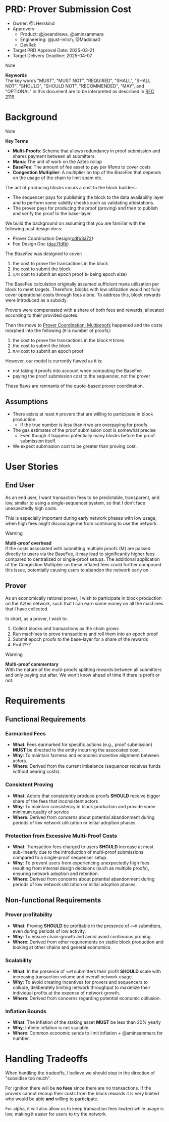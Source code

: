 # PRD: Prover Submission Cost

- Owner: @LHerskind
- Approvers:
  - Product: @joeandrews, @aminsammara
  - Engineering: @just-mitch, @Maddiaa0
  - DevRel:
- Target PRD Approval Date: 2025-03-21
- Target Delivery Deadline: 2025-04-07

> [!NOTE]
> **Keywords**   
> The key words "MUST", "MUST NOT", "REQUIRED", "SHALL", "SHALL NOT", "SHOULD", "SHOULD NOT", "RECOMMENDED", "MAY", and "OPTIONAL" in this document are to be interpreted as described in [RFC 2119](https://datatracker.ietf.org/doc/html/rfc2119).

# Background

> [!NOTE] 
> **Key Terms**   
> - **Multi-Proofs**: Scheme that allows redundancy in proof submission and shares payment between all submitters.
> - **Mana**: The unit of work on the Aztec rollup
> - **BaseFee**: The amount of fee asset to pay per _Mana_ to cover costs
> - **Congestion Multiplier**: A multiplier on top of the _BaseFee_ that depends on the usage of the chain to limit spam etc.

The act of producing blocks incurs a cost to the block builders:

- The sequencer pays for publishing the block to the data availability layer and to perform some validity checks such as validating attestations.
- The prover pays for producing the proof (proving) and then to publish and verify the proof to the base-layer.

We build the background on assuming that you are familiar with the following past design docs:

- Prover Coordination Design([cdfb3a72](https://github.com/AztecProtocol/engineering-designs/blob/cdfb3a72e9b3e4415dcbfe04bd92878996472e6d/in-progress/8509-prover-coordination/design.md))
- Fee Design Doc ([dac7fdfb](https://github.com/AztecProtocol/engineering-designs/blob/dac7fdfbffb0b0d10ce0dff85221f7a6ece1933b/in-progress/8757-fees/design.md))

The _BaseFee_ was designed to cover:

1. the cost to prove the transactions in the block
2. the cost to submit the block
3. `1/N` cost to submit an epoch proof (`N` being epoch size)

The BaseFee calculation originally assumed sufficient mana utilization per block to meet targets. Therefore, blocks with low utilization would not fully cover operational costs through fees alone. To address this, block rewards were introduced as a subsidy.

Provers were compensated with a share of both fees and rewards, allocated according to their provided quotes.

Then the move to [Prover Coordination: Multiproofs](https://hackmd.io/Ivn9axP1SFyEHjpAXVn62g) happened and the costs morphed into the following (`M` is number of proofs):

1. the cost to prove the transactions in the block `M` times
2. the cost to submit the block
3. `M/N` cost to submit an epoch proof

However, our model is currently flawed as it is:

- not taking `M` proofs into account when computing the BaseFee
- paying the proof submission cost to the sequencer, not the prover

These flaws are remnants of the quote-based prover coordination.

## Assumptions

- There exists at least `M` provers that are willing to participate in block production.
  - If the true number is less than `M` we are overpaying for proofs.
- The gas estimates of the proof submission cost is somewhat precise
  - Even though it happens potentially many blocks before the proof submission itself.
- We expect submission cost to be greater than proving cost.

# User Stories

## End User

As an end user, I want transaction fees to be predictable, transparent, and low, similar to using a single-sequencer system, so that I don’t face unexpectedly high costs.

This is especially important during early network phases with low usage, when high fees might discourage me from continuing to use the network.

> [!WARNING]
> **Multi-proof overhead**   
> If the costs associated with submitting multiple proofs (M) are passed directly to users via the BaseFee, it may lead to significantly higher fees compared to centralized or single-proof setups. The additional application of the Congestion Multiplier on these inflated fees could further compound this issue, potentially causing users to abandon the network early on.

## Prover

As an economically rational prover, I wish to participate in block production on the Aztec network, such that I can earn some money on all the machines that I have collected.

In short, as a prover, I wish to:

1. Collect blocks and transactions as the chain grows
2. Run machines to prove transactions and roll them into an epoch proof
3. Submit epoch proofs to the base-layer for a share of the rewards
4. Profit???

> [!WARNING]
> **Multi-proof commentary**   
> With the nature of the multi-proofs splitting rewards between all submitters and only paying out after. We won't know ahead of time if there is profit or not.

# Requirements

## Functional Requirements

### Earmarked Fees

- **What**: Fees earmarked for specific actions (e.g., proof submission) **MUST** be directed to the entity incurring the associated cost.
- **Why**: To maintain fairness and economic incentive alignment between actors.
- **Where**: Derived from the current imbalance (sequencer receives funds without bearing costs).

### Consistent Proving

- **What**: Actors that consistently produce proofs **SHOULD** receive bigger share of the fees that inconsistent actors
- **Why**: To maintain consistency in block production and provide some minimum quality of service 
- **Where**: Derived from concerns about potential abandonment during periods of low network utilization or initial adoption phases.

### Protection from Excessive Multi-Proof Costs

- **What**: Transaction fees charged to users **SHOULD** increase at most sub-linearly due to the introduction of multi-proof submissions compared to a single-proof sequencer setup.
- **Why**: To prevent users from experiencing unexpectedly high fees resulting from internal design decisions (such as multiple proofs), ensuring network adoption and retention.
- **Where**: Derived from concerns about potential abandonment during periods of low network utilization or initial adoption phases.

## Non-functional Requirements

### Prover profitability

- **What**: Proving **SHOULD** be profitable in the presence of `<=M` submitters, even during periods of low activity.
- **Why**: To ensure chain-growth and avoid avoid continuous pruning.
- **Where**: Derived from other requirements on stable block production and looking at other chains and general economics.

### Scalability

- **What**: In the presence of `<=M` submitters their profit **SHOULD** scale with increasing transaction volume and overall network usage.
- **Why**: To avoid creating incentives for provers and sequencers to collude, deliberately limiting network throughput to maximize their individual profits at the expense of network growth.
- **Where**: Derived from concerns regarding potential economic collusion.

### Inflation Bounds

- **What**: The inflation of the staking asset **MUST** be less than 20% yearly
- **Why**: Infinite inflation is not scalable.
- **Where**: Common economic sends to limit inflation + @aminsammara for number.

# Handling Tradeoffs

When handling the tradeoffs, I believe we should step in the direction of "subsidise too much".

For ignition there will be **no fees** since there are no transactions. If the provers cannot recoup their costs from the block rewards it is very limited who would be able **and** willing to participate.

For alpha, it will also allow us to keep transaction fees low(er) while usage is low, making it easier for users to try the network.
